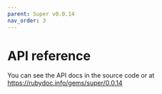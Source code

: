 ```yaml
---
parent: Super v0.0.14
nav_order: 3
---
```

# API reference

You can see the API docs in the source code or at <https://rubydoc.info/gems/super/0.0.14>
